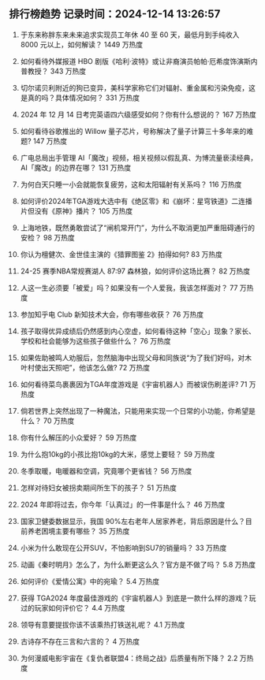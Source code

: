 
## 排行榜趋势 记录时间：2024-12-14 13:26:57
  
  1. 于东来称胖东来未来追求实现员工年休 40 至 60 天，最低月到手纯收入 8000 元以上，如何解读？ 1449 万热度
    
  2. 如何看待外媒报道 HBO 剧版《哈利·波特》或让非裔演员帕帕·厄希度饰演斯内普教授？ 343 万热度
    
  3. 切尔诺贝利附近的狗已变异，美科学家称它们对辐射、重金属和污染免疫，这是真的吗？具体情况如何？ 331 万热度
    
  4. 2024 年 12 月 14 日考完英语四六级感受如何？你有什么想说的？ 167 万热度
    
  5. 如何看待谷歌推出的 Willow 量子芯片，号称解决了量子计算三十多年来的难题? 147 万热度
    
  6. 广电总局出手管理 AI「魔改」视频，相关视频以假乱真、为博流量亵渎经典，AI「魔改」的边界在哪？ 131 万热度
    
  7. 为何白天只睡一小会就能恢复疲劳，这和太阳辐射有关系吗？ 116 万热度
    
  8. 如何评价2024年TGA游戏大选中有《绝区零》和《崩坏：星穹铁道》二连播片但没有《原神》播片？ 105 万热度
    
  9. 上海地铁，既然勇敢尝试了“闸机常开门”，为什么不取消更加严重阻碍通行的安检？ 98 万热度
    
  10. 你认为檀健次、金世佳主演的《猎罪图鉴 2》拍得如何? 83 万热度
    
  11. 24-25 赛季NBA常规赛湖人 87:97 森林狼，如何评价这场比赛？ 82 万热度
    
  12. 人这一生必须要「被爱」吗？如果没有一个人爱我，我该怎样面对？ 77 万热度
    
  13. 参加知乎电 Club 新知技术大会，你有哪些收获？ 76 万热度
    
  14. 孩子取得优异成绩后仍然感到内心空虚，如何看待这种「空心」现象？家长、学校和社会能够为这些孩子做些什么？ 76 万热度
    
  15. 如果佐助被鸣人劝服后，忽然脑海中出现父母和同族说“为了我们好吗，对木叶村使出天照吧”，他该怎么做? 72 万热度
    
  16. 如何看待菜鸟裹裹因为TGA年度游戏是《宇宙机器人》而被误伤刷差评? 71 万热度
    
  17. 倘若世界上突然出现了一种魔法，只能用来实现一个日常的小功能，你希望是什么？ 70 万热度
    
  18. 你有什么解压的小众爱好？ 59 万热度
    
  19. 为什么抱10kg的小孩比抱10kg的大米，感觉上要轻？ 59 万热度
    
  20. 冬季取暖，电暖器和空调，究竟哪个更省钱？ 56 万热度
    
  21. 怎样对待妇女被拐卖期间所生下的孩子？ 51 万热度
    
  22. 2024 年即将过去，你今年「认真过」的一件事是什么？ 46 万热度
    
  23. 国家卫健委数据显示，我国 90%左右老年人居家养老，背后原因是什么？目前养老困境主要有哪些？ 35 万热度
    
  24. 小米为什么敢现在公开SUV，不怕影响到SU7的销量吗？ 33 万热度
    
  25. 动画《秦时明月》怎么了，为什么断更这么久？官方是不做了吗？ 5.8 万热度
    
  26. 如何评价《爱情公寓》中的宛瑜？ 5.4 万热度
    
  27. 获得 TGA2024 年度最佳游戏的《宇宙机器人》到底是一款什么样的游戏？玩过的玩家如何评价它？ 4.4 万热度
    
  28. 领导有意要提拔你该不该乘热打铁送礼呢？ 4.1 万热度
    
  29. 古诗存不存在三言和六言的？ 4 万热度
    
  30. 为何漫威电影宇宙在《复仇者联盟4：终局之战》后质量有所下降？ 2.2 万热度
    